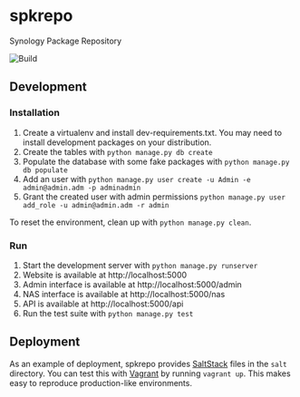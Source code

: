 spkrepo
=======
Synology Package Repository


![Build](https://github.com/SynoCommunity/spkrepo/workflows/Build/badge.svg)


## Development
### Installation

1. Create a virtualenv and install dev-requirements.txt. You may need to install development packages on your
   distribution.
2. Create the tables with `python manage.py db create`
3. Populate the database with some fake packages with `python manage.py db populate`
4. Add an user with `python manage.py user create -u Admin -e admin@admin.adm -p adminadmin`
5. Grant the created user with admin permissions `python manage.py user add_role -u admin@admin.adm -r admin`

To reset the environment, clean up with `python manage.py clean`.

### Run
1. Start the development server with `python manage.py runserver`
2. Website is available at http://localhost:5000
3. Admin interface is available at http://localhost:5000/admin
4. NAS interface is available at http://localhost:5000/nas
5. API is available at http://localhost:5000/api
6. Run the test suite with `python manage.py test`

## Deployment
As an example of deployment, spkrepo provides [SaltStack](http://www.saltstack.com/) files in the `salt` directory.
You can test this with [Vagrant](https://www.vagrantup.com/) by running `vagrant up`. This makes easy to reproduce
production-like environments.
